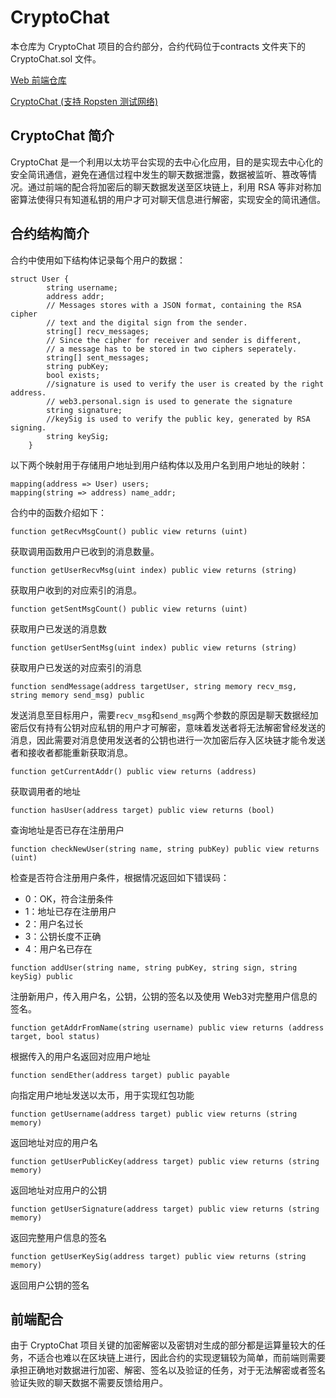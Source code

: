 # CryptoChat

本仓库为 CryptoChat 项目的合约部分，合约代码位于contracts 文件夹下的CryptoChat.sol 文件。

[Web 前端仓库](https://github.com/miguch/cryptochat-web)

[CryptoChat (支持 Ropsten 测试网络)](https://cryptochat.miguch.com)

## CryptoChat 简介

CryptoChat 是一个利用以太坊平台实现的去中心化应用，目的是实现去中心化的安全简讯通信，避免在通信过程中发生的聊天数据泄露，数据被监听、篡改等情况。通过前端的配合将加密后的聊天数据发送至区块链上，利用 RSA 等非对称加密算法使得只有知道私钥的用户才可对聊天信息进行解密，实现安全的简讯通信。

## 合约结构简介

合约中使用如下结构体记录每个用户的数据：

```
struct User {
        string username;
        address addr;
        // Messages stores with a JSON format, containing the RSA cipher
        // text and the digital sign from the sender.
        string[] recv_messages;
        // Since the cipher for receiver and sender is different, 
        // a message has to be stored in two ciphers seperately.
        string[] sent_messages;
        string pubKey;
        bool exists;
        //signature is used to verify the user is created by the right address.
        // web3.personal.sign is used to generate the signature
        string signature;
        //keySig is used to verify the public key, generated by RSA signing.
        string keySig;
    }
```

以下两个映射用于存储用户地址到用户结构体以及用户名到用户地址的映射：

```
mapping(address => User) users;
mapping(string => address) name_addr;
```

合约中的函数介绍如下：

```
function getRecvMsgCount() public view returns (uint)
```

获取调用函数用户已收到的消息数量。

```
function getUserRecvMsg(uint index) public view returns (string)
```

获取用户收到的对应索引的消息。

```
function getSentMsgCount() public view returns (uint)
```

获取用户已发送的消息数

```
function getUserSentMsg(uint index) public view returns (string)
```

获取用户已发送的对应索引的消息

```
function sendMessage(address targetUser, string memory recv_msg, string memory send_msg) public
```

发送消息至目标用户，需要`recv_msg`和`send_msg`两个参数的原因是聊天数据经加密后仅有持有公钥对应私钥的用户才可解密，意味着发送者将无法解密曾经发送的消息，因此需要对消息使用发送者的公钥也进行一次加密后存入区块链才能令发送者和接收者都能重新获取消息。

```
function getCurrentAddr() public view returns (address)
```

获取调用者的地址

```
function hasUser(address target) public view returns (bool)
```

查询地址是否已存在注册用户

```
function checkNewUser(string name, string pubKey) public view returns (uint)
```

检查是否符合注册用户条件，根据情况返回如下错误码：

- 0：OK，符合注册条件
- 1：地址已存在注册用户
- 2：用户名过长
- 3：公钥长度不正确
- 4：用户名已存在

```
function addUser(string name, string pubKey, string sign, string keySig) public
```

注册新用户，传入用户名，公钥，公钥的签名以及使用 Web3对完整用户信息的签名。

```
function getAddrFromName(string username) public view returns (address target, bool status)
```

根据传入的用户名返回对应用户地址

```
function sendEther(address target) public payable
```

向指定用户地址发送以太币，用于实现红包功能

```
function getUsername(address target) public view returns (string memory)
```

返回地址对应的用户名

```
function getUserPublicKey(address target) public view returns (string memory) 
```

返回地址对应用户的公钥

```
function getUserSignature(address target) public view returns (string memory)
```

返回完整用户信息的签名

```
function getUserKeySig(address target) public view returns (string memory)
```

返回用户公钥的签名



## 前端配合

由于 CryptoChat 项目关键的加密解密以及密钥对生成的部分都是运算量较大的任务，不适合也难以在区块链上进行，因此合约的实现逻辑较为简单，而前端则需要承担正确地对数据进行加密、解密、签名以及验证的任务，对于无法解密或者签名验证失败的聊天数据不需要反馈给用户。